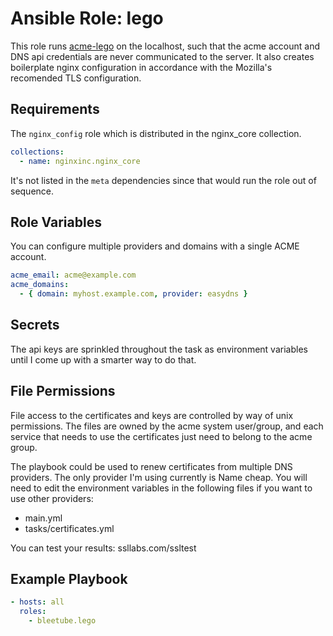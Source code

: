 # Ansible Role: lego

This role runs [acme-lego](https://go-acme.github.io/lego/) on the localhost, such that the acme account and DNS api credentials are never communicated to the server. It also creates boilerplate nginx configuration in accordance with the Mozilla's recomended TLS configuration.

## Requirements

The `nginx_config` role which is distributed in the nginx_core collection.

```yaml
collections:
  - name: nginxinc.nginx_core
```

It's not listed in the `meta` dependencies since that would run the role out of sequence.

## Role Variables

You can configure multiple providers and domains with a single ACME account.

```yaml
acme_email: acme@example.com
acme_domains:
  - { domain: myhost.example.com, provider: easydns }
```

## Secrets

The api keys are sprinkled throughout the task as environment variables until I come up with a smarter way to do that.

## File Permissions

File access to the certificates and keys are controlled by way of unix permissions. The files are owned by the acme system user/group, and each service that needs to use the certificates just need to belong to the acme group.

The playbook could be used to renew certificates from multiple DNS providers. The only provider I'm using currently is Name cheap. You will need to edit the environment variables in the following files if you want to use other providers:

* main.yml
* tasks/certificates.yml

You can test your results: ssllabs.com/ssltest

## Example Playbook

```yaml
- hosts: all
  roles:
    - bleetube.lego
```
